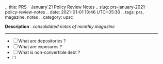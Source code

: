 .. title: PRS - January'21 Policy Review Notes
.. slug: prs-january-2021-policy-review-notes
.. date: 2021-01-01 13:46 UTC+05:30
.. tags: prs, magazine, notes
.. category: upsc

**Description** : *consolidated notes of monthly magazine*

***
<!-- TEASER_END -->

- [ ] What are depositories ? 
- [ ] What are exposures ? 
- [ ] What is non-convertible debt ? 
- [ ] 